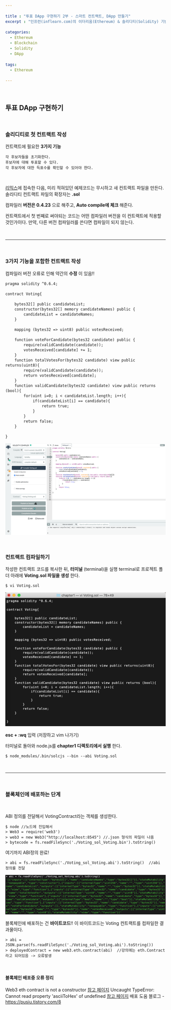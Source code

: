```yaml
---

title : "투표 DApp 구현하기 2부 - 스마트 컨트랙트, DApp 만들기"
excerpt : "인프런(inflearn.com)의 이더리움(Ethereum) & 솔리디티(Solidity) 기반의 투표 DApp 구현하기를 수강하며 정리한 포스팅. 컨트랙트를 작성하고, 블록체인에 배포 그리고 상호작용까지"

categories:
  - Ethereum
  - Blockchain
  - Solidity
  - DApp

tags:
  - Ethereum

---
```


<br/>

투표 DApp 구현하기
-------------------

<br/>

### 솔리디티로 첫 컨트랙트 작성

컨트랙트에 필요한 **3가지 기능**
```
각 후보자들을 초기화한다.
후보자에 대해 투표할 수 있다.
각 후보자에 대한 득표수를 확인할 수 있어야 한다.
```

<br/>

[리믹스](remix.ethereum.org)에 접속한 다음, 미리 적혀있던 예제코드는 무시하고 새 컨트랙트 파일을 만든다.
솔리디티 컨트랙트 파일의 확장자는 **.sol**

컴파일러 **버전은 0.4.23** 으로 해주고, **Auto compile에 체크** 해준다.


컨트랙트에서 첫 번째로 써야되는 코드는 어떤 컴파일러 버전을 이 컨트랙트에 적용할 것인가이다. 만약, 다른 버전 컴파일러를 쓴다면 컴파일이 되지 않는다.


<br/>

* * *

<br/>


### 3가지 기능을 포함한 컨트랙트 작성

컴파일러 버전 오류로 인해 약간의 **수정** 이 있음!!
```
pragma solidity ^0.6.4;

contract Voting{

    bytes32[] public candidateList;
    constructor(bytes32[] memory candidateNames) public {
        candidateList = candidateNames;
    }

    mapping (bytes32 => uint8) public votesReceived;

    function voteForCandidate(bytes32 candidate) public {
        require(validCandidate(candidate));
        votesReceived[candidate] += 1;
    }
    function totalVotesFor(bytes32 candidate) view public returns(uint8){
        require(validCandidate(candidate));
        return votesReceived[candidate];
    }
    function validCandidate(bytes32 candidate) view public returns (bool){
        for(uint i=0; i < candidateList.length; i++){
            if(candidateList[i] == candidate){
                return true;
            }
        }
        return false;
    }

}
```

![voting-2](/assets/voting-2_rhirt0hhe.png)

<br/>

### 컨트랙트 컴파일하기

작성한 컨트랙트 코드를 복사한 뒤, **터미널** (terminal)을 실행
terminal로 프로젝트 폴더 아래에 **Voting.sol 파일을 생성** 한다.
```
$ vi Voting.sol
```

![terminal-1](/assets/terminal-1.png)

**esc + :wq** 입력 (저장하고 vim 나가기)

터미널로 돌아와 node.js를 **chapter1 디렉토리에서 실행** 한다.
```
$ node_modules/.bin/solcjs --bin --abi Voting.sol
```

<br/>

* * *

<br/>

### 블록체인에 배포하는 단계

<br/>

ABI 정의를 전달해서 VotingContract라는 객체를 생성한다.
```
$ node //노드에 진입해서
> Web3 = require('web3')
> web3 = new Web3("http://localhost:8545") //.json 형식의 파일이 나옴
> bytecode = fs.readFileSync('./Voting_sol_Voting.bin').toString()
```

여기까지 ABI정의 완료!

```
> abi = fs.readFileSync('./Voting_sol_Voting.abi').toString()  //abi 정의를 전달
```

![bytecode](/assets/bytecode.png)

블록체인에 배포하는 건 **바이트코드**!!
이 바이트코드는 Voting 컨트랙트를 컴파일한 결과물이다.

```
> abi = JSON.parse(fs.readFileSync('./Voting_sol_Voting.abi').toString())
> deployedContract = new web3.eth.contract(abi)  //강의에는 eth.Contract라고 되어있음 -> 오류발생
```

<br/>

#### 블록체인 배포중 오류 정리
Web3 eth contract is not a constructor [참고 페이지](https://ethereum.stackexchange.com/questions/72689/uncaught-typeerror-web3-eth-contract-is-not-a-constructor)
Uncaught TypeError: Cannot read property 'asciiToHex' of undefined [참고 페이지](https://ethereum.stackexchange.com/questions/68269/cannot-read-property-hextoascii-of-undefined)
배포 도움 블로그 - <https://pusiu.tistory.com/8>
